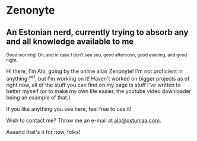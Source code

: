 # Zenonyte
## An Estonian nerd, currently trying to absorb any and all knowledge available to me

<sub> Good morning! Oh, and in case I don't see you, good afternoon, good evening, and good night.</sub>


Hi there, I'm Alo, going by the online alias Zenonyte! 
I'm not proficient in anything <sup>yet</sup>, but I'm working on it!
Haven't worked on bigger projects as of right now, all of the stuff you can find on my page is stuff I've written to better myself (or to make my own life easier, the youtube video downloader being an example of that.)

If you like anything you see here, feel free to use it!

Wish to contact me? Throw me an e-mail at alo@ostumaa.com. 

Aaaand that's it for now, folks!


<!---
Zenonyte/Zenonyte is a ✨ special ✨ repository because its `README.md` (this file) appears on your GitHub profile.
You can click the Preview link to take a look at your changes.
--->
